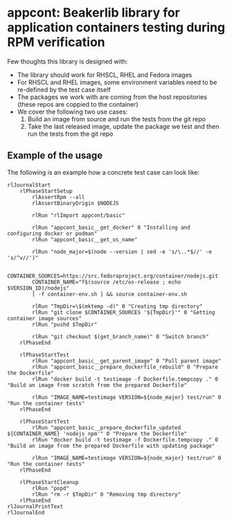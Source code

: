 # appcont: Beakerlib library for application containers testing during RPM verification

Few thoughts this library is designed with:

* The library should work for RHSCL, RHEL and Fedora images
* For RHSCL and RHEL images, some environment variables need to be re-defined by the test case itself
* The packages we work with are coming from the host repositories (these repos are coppied to the container)
* We cover the following two use cases:
  1. Build an image from source and run the tests from the git repo
  1. Take the last released image, update the package we test and then run the tests from the git repo


## Example of the usage

The following is an example how a concrete test case can look like:

```
rlJournalStart
    rlPhaseStartSetup
        rlAssertRpm --all
        rlAssertBinaryOrigin $NODEJS

        rlRun "rlImport appcont/basic"

        rlRun "appcont_basic__get_docker" 0 "Installing and configuring docker or podman"
        rlRun "appcont_basic__get_os_name"

        rlRun "node_major=$(node --version | sed -e 's/\..*$//' -e 's/^v//')"

        CONTAINER_SOURCES=https://src.fedoraproject.org/container/nodejs.git
        CONTAINER_NAME="f$(source /etc/os-release ; echo $VERSION_ID)/nodejs"
        [ -f container-env.sh ] && source container-env.sh

        rlRun "TmpDir=\$(mktemp -d)" 0 "Creating tmp directory"
        rlRun "git clone $CONTAINER_SOURCES '${TmpDir}'" 0 "Getting container image sources"
        rlRun "pushd $TmpDir"

        rlRun "git checkout $(get_branch_name)" 0 "Switch branch"
    rlPhaseEnd

    rlPhaseStartTest
        rlRun "appcont_basic__get_parent_image" 0 "Pull parent image"
        rlRun "appcont_basic__prepare_dockerfile_rebuild" 0 "Prepare the Dockerfile"
        rlRun "docker build -t testimage -f Dockerfile.tempcopy ." 0 "Build an image from scratch from the prepared Dockerfile"

        rlRun "IMAGE_NAME=testimage VERSION=${node_major} test/run" 0 "Run the container tests"
    rlPhaseEnd

    rlPhaseStartTest
        rlRun "appcont_basic__prepare_dockerfile_updated ${CONTAINER_NAME} 'nodejs npm'" 0 "Prepare the Dockerfile"
        rlRun "docker build -t testimage -f Dockerfile.tempcopy ." 0 "Build an image from the prepared Dockerfile with updating package"

        rlRun "IMAGE_NAME=testimage VERSION=${node_major} test/run" 0 "Run the container tests"
    rlPhaseEnd

    rlPhaseStartCleanup
        rlRun "popd"
        rlRun "rm -r $TmpDir" 0 "Removing tmp directory"
    rlPhaseEnd
rlJournalPrintText
rlJournalEnd
```
